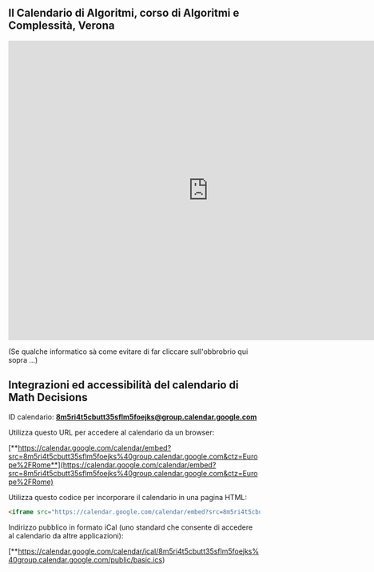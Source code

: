 ## Il Calendario di Algoritmi, corso di Algoritmi e Complessità, Verona

<iframe src="https://calendar.google.com/calendar/embed?src=8m5ri4t5cbutt35sflm5foejks%40group.calendar.google.com&ctz=Europe%2FRome" style="border: 0" width="800" height="600" frameborder="0" scrolling="no"></iframe>

(Se qualche informatico sà come evitare di far cliccare sull'obbrobrio qui sopra ...)

## Integrazioni ed accessibilità del calendario di Math Decisions

ID calendario: **8m5ri4t5cbutt35sflm5foejks@group.calendar.google.com**

Utilizza questo URL per accedere al calendario da un browser:

[**https://calendar.google.com/calendar/embed?src=8m5ri4t5cbutt35sflm5foejks%40group.calendar.google.com&ctz=Europe%2FRome**](https://calendar.google.com/calendar/embed?src=8m5ri4t5cbutt35sflm5foejks%40group.calendar.google.com&ctz=Europe%2FRome)

Utilizza questo codice per incorporare il calendario in una pagina HTML:

```html
<iframe src="https://calendar.google.com/calendar/embed?src=8m5ri4t5cbutt35sflm5foejks%40group.calendar.google.com&ctz=Europe%2FRome" style="border: 0" width="800" height="600" frameborder="0" scrolling="no"></iframe>
```

Indirizzo pubblico in formato iCal (uno standard che consente di accedere al calendario da altre applicazioni):

[**https://calendar.google.com/calendar/ical/8m5ri4t5cbutt35sflm5foejks%40group.calendar.google.com/public/basic.ics)
